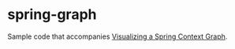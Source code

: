 # spring-graph

Sample code that accompanies [Visualizing a Spring Context Graph](https://johanzietsman.com/visualizing-a-spring-context-graph/).
